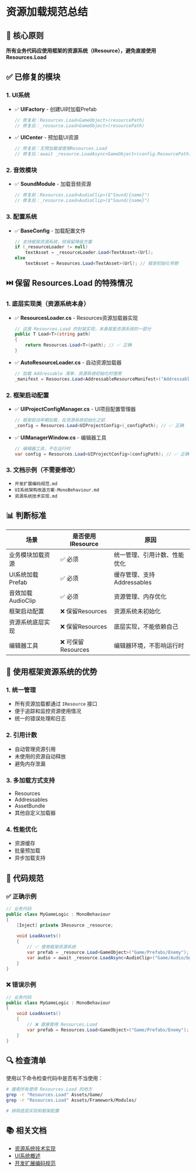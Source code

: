 # 资源加载规范总结

## 🎯 核心原则

**所有业务代码应使用框架的资源系统（IResource），避免直接使用 Resources.Load**

## ✅ 已修复的模块

### 1. UI系统
- ✅ **UIFactory** - 创建UI时加载Prefab
  ```csharp
  // 修复前：Resources.Load<GameObject>(resourcePath)
  // 修复后：_resource.Load<GameObject>(resourcePath)
  ```

- ✅ **UICenter** - 预加载UI资源
  ```csharp
  // 修复前：无预加载或使用Resources.Load
  // 修复后：await _resource.LoadAsync<GameObject>(config.ResourcePath)
  ```

### 2. 音效模块
- ✅ **SoundModule** - 加载音频资源
  ```csharp
  // 修复前：Resources.Load<AudioClip>($"Sound/{name}")
  // 修复后：_resource.Load<AudioClip>($"Sound/{name}")
  ```

### 3. 配置系统
- ✅ **BaseConfig** - 加载配置文件
  ```csharp
  // 支持框架资源系统，但保留降级方案
  if (_resourceLoader != null)
      textAsset = _resourceLoader.Load<TextAsset>(Url);
  else
      textAsset = Resources.Load<TextAsset>(Url); // 框架初始化早期
  ```

## ⏭️ 保留 Resources.Load 的特殊情况

### 1. **底层实现类**（资源系统本身）

- ✅ **ResourcesLoader.cs** - Resources资源加载器实现
  ```csharp
  // 这是 Resources.Load 的封装实现，本身就是资源系统的一部分
  public T Load<T>(string path)
  {
      return Resources.Load<T>(path); // ✅ 正确
  }
  ```

- ✅ **AutoResourceLoader.cs** - 自动资源加载器
  ```csharp
  // 加载 Addressable 清单，资源系统初始化时使用
  _manifest = Resources.Load<AddressableResourceManifest>("AddressableResourceManifest"); // ✅ 正确
  ```

### 2. **框架启动配置**

- ✅ **UIProjectConfigManager.cs** - UI项目配置管理器
  ```csharp
  // 框架启动早期加载，在资源系统初始化之前
  _config = Resources.Load<UIProjectConfig>(_configPath); // ✅ 正确
  ```

- ✅ **UIManagerWindow.cs** - 编辑器工具
  ```csharp
  // 编辑器工具，不在运行时
  var config = Resources.Load<UIProjectConfig>(configPath); // ✅ 正确（编辑器）
  ```

### 3. **文档示例**（不需要修改）

- `开发扩展编码规范.md`
- `UI系统架构改造方案-MonoBehaviour.md`
- `资源系统技术实现.md`

## 📊 判断标准

| 场景 | 是否使用IResource | 原因 |
|------|------------------|------|
| 业务模块加载资源 | ✅ 必须 | 统一管理、引用计数、性能优化 |
| UI系统加载Prefab | ✅ 必须 | 缓存管理、支持Addressables |
| 音效加载AudioClip | ✅ 必须 | 资源管理、内存优化 |
| 框架启动配置 | ❌ 保留Resources | 资源系统未初始化 |
| 资源系统底层实现 | ❌ 保留Resources | 底层实现，不能依赖自己 |
| 编辑器工具 | ❌ 可保留Resources | 编辑器环境，不影响运行时 |

## 🚀 使用框架资源系统的优势

### 1. 统一管理
- 所有资源加载都通过 `IResource` 接口
- 便于追踪和监控资源使用情况
- 统一的错误处理和日志

### 2. 引用计数
- 自动管理资源引用
- 未使用的资源自动释放
- 避免内存泄漏

### 3. 多加载方式支持
- Resources
- Addressables
- AssetBundle
- 其他自定义加载器

### 4. 性能优化
- 资源缓存
- 批量预加载
- 异步加载支持

## 📝 代码规范

### ✅ 正确示例

```csharp
// 业务代码
public class MyGameLogic : MonoBehaviour
{
    [Inject] private IResource _resource;
    
    void LoadAssets()
    {
        // ✅ 使用框架资源系统
        var prefab = _resource.Load<GameObject>("Game/Prefabs/Enemy");
        var audio = await _resource.LoadAsync<AudioClip>("Game/Audio/bgm");
    }
}
```

### ❌ 错误示例

```csharp
// 业务代码
public class MyGameLogic : MonoBehaviour
{
    void LoadAssets()
    {
        // ❌ 直接使用 Resources.Load
        var prefab = Resources.Load<GameObject>("Game/Prefabs/Enemy");
    }
}
```

## 🔍 检查清单

使用以下命令检查代码中是否有不当使用：

```bash
# 搜索所有使用 Resources.Load 的地方
grep -r "Resources.Load" Assets/Game/
grep -r "Resources.Load" Assets/Framework/Modules/

# 排除底层实现和框架配置
```

## 📚 相关文档

- [资源系统技术实现](./资源系统技术实现.md)
- [UI系统概述](./UI系统概述.md)
- [开发扩展编码规范](./开发扩展编码规范.md)

